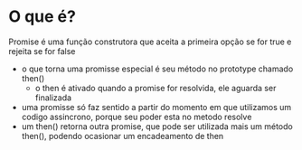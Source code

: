 # O que é?

Promise é uma função construtora que aceita a primeira opção se for true e rejeita se for false

- o que torna uma promisse especial é seu método no prototype chamado then()
  - o then é ativado quando a promise for resolvida, ele aguarda ser finalizada
- uma promisse só faz sentido a partir do momento em que utilizamos um codigo assincrono, porque seu poder esta no metodo resolve
- um then() retorna outra promise, que pode ser utilizada mais um método then(), podendo ocasionar um encadeamento de then
